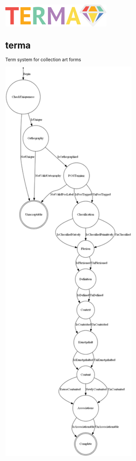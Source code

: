 <img src="logo.png?raw=true" width="320">

# terma
Term system for collection art forms

<img src="fsm.png?raw=true" width="400">
